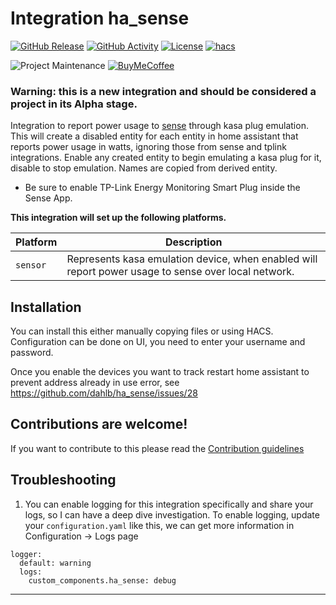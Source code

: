 # Integration ha_sense

[![GitHub Release][releases-shield]][releases]
[![GitHub Activity][commits-shield]][commits]
[![License][license-shield]](LICENSE)
[![hacs][hacsbadge]][hacs]

![Project Maintenance][maintenance-shield]
[![BuyMeCoffee][buymecoffeebadge]][buymecoffee]

### Warning: this is a new integration and should be considered a project in its Alpha stage. ###

Integration to report power usage to [sense][ha_sense] through kasa plug emulation.  This will create a disabled entity for each entity in home assistant that reports power usage in watts, ignoring those from sense and tplink integrations. Enable any created entity to begin emulating a kasa plug for it, disable to stop emulation. Names are copied from derived entity. 

* Be sure to enable TP-Link Energy Monitoring Smart Plug inside the Sense App.

**This integration will set up the following platforms.**


Platform | Description
-- | --
`sensor` | Represents kasa emulation device, when enabled will report power usage to sense over local network.

## Installation ##
You can install this either manually copying files or using HACS. Configuration can be done on UI, you need to enter your username and password.

Once you enable the devices you want to track restart home assistant to prevent address already in use error, see https://github.com/dahlb/ha_sense/issues/28

## Contributions are welcome! ##

If you want to contribute to this please read the [Contribution guidelines](CONTRIBUTING.md)

## Troubleshooting ##
1. You can enable logging for this integration specifically and share your logs, so I can have a deep dive investigation. To enable logging, update your `configuration.yaml` like this, we can get more information in Configuration -> Logs page
```
logger:
  default: warning
  logs:
    custom_components.ha_sense: debug
```


***

[ha_sense]: https://github.com/dahlb/ha_sense
[commits-shield]: https://img.shields.io/github/commit-activity/y/dahlb/ha_sense.svg?style=for-the-badge
[commits]: https://github.com/dahlb/ha_sense/commits/main
[hacs]: https://github.com/hacs/integration
[hacsbadge]: https://img.shields.io/badge/HACS-Custom-orange.svg?style=for-the-badge
[forum]: https://community.home-assistant.io/
[license-shield]: https://img.shields.io/github/license/dahlb/ha_sense.svg?style=for-the-badge
[maintenance-shield]: https://img.shields.io/badge/maintainer-Bren%20Dahl%20%40dahlb-blue.svg?style=for-the-badge
[releases-shield]: https://img.shields.io/github/release/dahlb/ha_sense.svg?style=for-the-badge
[releases]: https://github.com/dahlb/ha_sense/releases
[buymecoffee]: https://www.buymeacoffee.com/dahlb
[buymecoffeebadge]: https://img.shields.io/badge/buy%20me%20a%20coffee-donate-yellow.svg?style=for-the-badge
